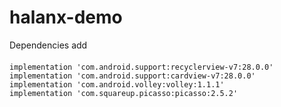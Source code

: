 # halanx-demo
Dependencies add 

####
    implementation 'com.android.support:recyclerview-v7:28.0.0'
    implementation 'com.android.support:cardview-v7:28.0.0'
    implementation 'com.android.volley:volley:1.1.1'
    implementation 'com.squareup.picasso:picasso:2.5.2'
